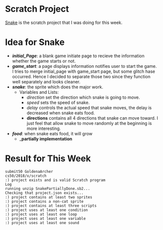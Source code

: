 # Scratch Project

[Snake](https://scratch.mit.edu/projects/263424949/) is the scratch project that I was doing for this week.

# Idea for Snake
- ___initial_Page___: a blank game initiate page to recieve the information whether the game starts or not.
- ___game_start___: a page displays information notifies user to start the game. I tries to merge initial_page with game_start page, but some glitch hase occurred. Hence I decided to separate those two since they function well separately and looks cleaner.
- ___snake___: the sprite which does the major work.
	- Variables and Lists:
		- _direction_ set the direction which snake is going to move.
		- _speed_ sets the speed of snake.
		- _delay_ controls the actual speed that snake moves, the delay is decreased when snake eats food.
		- __directions__ contains all 4 directions that snake can move toward. I just feel that allow snake to move randomly at the beginning is more interesting.
- ___food___: when snake eats food, it will grow
	- ___partially implementation__
	
# Result for This Week
```
submit50 GoldenaArcher
cs50/2018/x/scratch
:) project exists and is valid Scratch program
Log 
running unzip SnakePartiallyDone.sb2... 
Checking that project.json exists... 
:) project contains at least two sprites
:) project contains a non-cat sprite
:) project contains at least three scripts
:) project uses at least one condition
:) project uses at least one loop
:) project uses at least one variable
:) project uses at least one sound
```